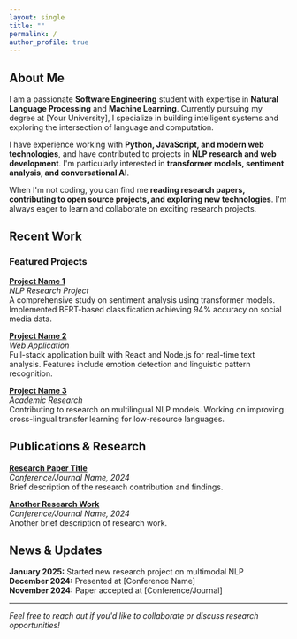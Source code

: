 ```yaml
---
layout: single
title: ""
permalink: /
author_profile: true
---
```


## About Me

I am a passionate **Software Engineering** student with expertise in **Natural Language Processing** and **Machine Learning**. Currently pursuing my degree at [Your University], I specialize in building intelligent systems and exploring the intersection of language and computation.

I have experience working with **Python, JavaScript, and modern web technologies**, and have contributed to projects in **NLP research and web development**. I'm particularly interested in **transformer models, sentiment analysis, and conversational AI**.

When I'm not coding, you can find me **reading research papers, contributing to open source projects, and exploring new technologies**. I'm always eager to learn and collaborate on exciting research projects.

## Recent Work

### Featured Projects

**[Project Name 1](https://github.com/Rutva-Pandya/project1)**  
*NLP Research Project*  
A comprehensive study on sentiment analysis using transformer models. Implemented BERT-based classification achieving 94% accuracy on social media data.

**[Project Name 2](https://github.com/Rutva-Pandya/project2)**  
*Web Application*  
Full-stack application built with React and Node.js for real-time text analysis. Features include emotion detection and linguistic pattern recognition.

**[Project Name 3](https://github.com/Rutva-Pandya/project3)**  
*Academic Research*  
Contributing to research on multilingual NLP models. Working on improving cross-lingual transfer learning for low-resource languages.

## Publications & Research

**[Research Paper Title](link-to-paper)**  
*Conference/Journal Name, 2024*  
Brief description of the research contribution and findings.

**[Another Research Work](link-to-paper)**  
*Conference/Journal Name, 2024*  
Another brief description of research work.

## News & Updates

**January 2025:** Started new research project on multimodal NLP  
**December 2024:** Presented at [Conference Name]  
**November 2024:** Paper accepted at [Conference/Journal]  

---

*Feel free to reach out if you'd like to collaborate or discuss research opportunities!*